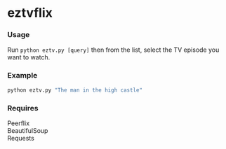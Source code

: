 # eztvflix

### Usage

Run ```python eztv.py [query]``` then from the list, select the TV episode you want to watch.

### Example 

```bash
python eztv.py "The man in the high castle"
```

### Requires

Peerflix  
BeautifulSoup  
Requests  
